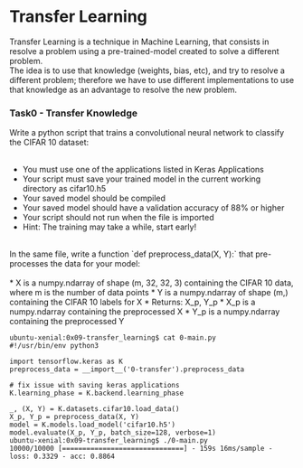 # Transfer Learning
Transfer Learning is a technique in Machine Learning, that consists in resolve a problem using a pre-trained-model created to solve a different problem.<br>
The idea is to use that knowledge (weights, bias, etc), and try to resolve a different problem; therefore we have to use different implementations to use that knowledge as an advantage to resolve the new problem.

### Task0 - Transfer Knowledge
Write a python script that trains a convolutional neural network to classify the CIFAR 10 dataset:<br>
<br>
* You must use one of the applications listed in Keras Applications
* Your script must save your trained model in the current working directory as cifar10.h5
* Your saved model should be compiled
* Your saved model should have a validation accuracy of 88% or higher
* Your script should not run when the file is imported
* Hint: The training may take a while, start early!
<br>
In the same file, write a function `def preprocess_data(X, Y):` that pre-processes the data for your model:<br>
<br>
* X is a numpy.ndarray of shape (m, 32, 32, 3) containing the CIFAR 10 data, where m is the number of data points
* Y is a numpy.ndarray of shape (m,) containing the CIFAR 10 labels for X
* Returns: X_p, Y_p
* X_p is a numpy.ndarray containing the preprocessed X
* Y_p is a numpy.ndarray containing the preprocessed Y

```
ubuntu-xenial:0x09-transfer_learning$ cat 0-main.py
#!/usr/bin/env python3

import tensorflow.keras as K
preprocess_data = __import__('0-transfer').preprocess_data

# fix issue with saving keras applications
K.learning_phase = K.backend.learning_phase 

_, (X, Y) = K.datasets.cifar10.load_data()
X_p, Y_p = preprocess_data(X, Y)
model = K.models.load_model('cifar10.h5')
model.evaluate(X_p, Y_p, batch_size=128, verbose=1)
ubuntu-xenial:0x09-transfer_learning$ ./0-main.py
10000/10000 [==============================] - 159s 16ms/sample - loss: 0.3329 - acc: 0.8864
```

